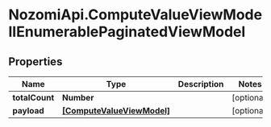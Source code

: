 # NozomiApi.ComputeValueViewModelIEnumerablePaginatedViewModel

## Properties
Name | Type | Description | Notes
------------ | ------------- | ------------- | -------------
**totalCount** | **Number** |  | [optional] 
**payload** | [**[ComputeValueViewModel]**](ComputeValueViewModel.md) |  | [optional] 
